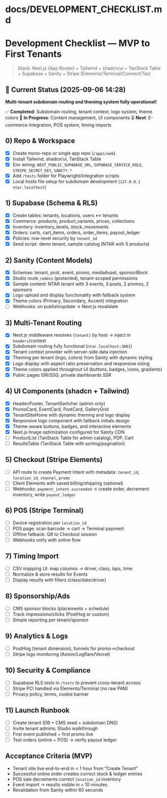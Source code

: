 # docs/DEVELOPMENT_CHECKLIST.md

# Development Checklist — MVP to First Tenants

> Stack: Next.js (App Router) + Tailwind + shadcn/ui + TanStack Table + Supabase + Sanity + Stripe (Elements/Terminal/Connect/Tax)

## 🎯 Current Status (2025-09-06 14:28)
**Multi-tenant subdomain routing and theming system fully operational!**

✅ **Completed**: Subdomain routing, tenant context, logo system, theme colors
🚧 **In Progress**: Content management, UI components
⏳ **Next**: E-commerce integration, POS system, timing imports

## 0) Repo & Workspace
- [x] Create mono-repo or single app repo (`/apps/web`)
- [x] Install Tailwind, shadcn/ui, TanStack Table
- [x] Env wiring: `NEXT_PUBLIC_SUPABASE_URL`, `SUPABASE_SERVICE_ROLE`, `STRIPE_SECRET_KEY`, `SANITY_*`
- [x] Add `/tests` folder for Playwright/Integration scripts
- [x] Local hosts file setup for subdomain development (`127.0.0.1 ntar.localhost`)

## 1) Supabase (Schema & RLS)
- [x] Create tables: tenants, locations, users ↔ tenants
- [x] Commerce: products, product_variants, prices, collections
- [x] Inventory: inventory_levels, stock_movements
- [x] Orders: carts, cart_items, orders, order_items, payout_ledger
- [x] Policies: row-level security by `tenant_id`
- [x] Seed script: demo tenant, sample catalog (NTAR with 5 products)

## 2) Sanity (Content Models)
- [x] Schemas: tenant, post, event, promo, mediaAsset, sponsorBlock
- [x] Studio route `/admin` (protected), tenant-scoped permissions
- [x] Sample content: NTAR tenant with 3 events, 3 posts, 2 promos, 2 sponsors
- [x] Logo upload and display functionality with fallback system
- [x] Theme colors (Primary, Secondary, Accent) integration
- [ ] Webhooks: on publish/update → Next.js revalidate

## 3) Multi-Tenant Routing
- [x] Next.js middleware resolves `{tenant}` by host → inject in `headers`/context
- [x] Subdomain routing fully functional (`ntar.localhost:3001`)
- [x] Tenant context provider with server-side data injection
- [x] Theming per tenant (logo, colors) from Sanity with dynamic styling
- [x] Logo display with aspect ratio preservation and responsive sizing
- [x] Theme colors applied throughout UI (buttons, badges, icons, gradients)
- [x] Public pages ISR/SSG; private dashboards SSR

## 4) UI Components (shadcn + Tailwind)
- [x] Header/Footer, TenantSwitcher (admin only)
- [x] PromoCard, EventCard, PostCard, GalleryGrid
- [x] TenantSiteHome with dynamic theming and logo display
- [x] Responsive logo component with fallback initials design
- [x] Theme-aware buttons, badges, and interactive elements
- [x] Next.js Image optimization configured for Sanity CDN
- [ ] ProductList (TanStack Table for admin catalog), PDP, Cart
- [ ] ResultsTable (TanStack Table with sorting/pagination)

## 5) Checkout (Stripe Elements)
- [ ] API route to create Payment Intent with metadata: `tenant_id`, `location_id`, `channel`, `promo`
- [ ] Client Elements with saved billing/shipping (optional)
- [ ] Webhooks: `payment_intent.succeeded` → create order, decrement inventory, write `payout_ledger`

## 6) POS (Stripe Terminal)
- [ ] Device registration per `location_id`
- [ ] POS page: scan barcode → cart → Terminal payment
- [ ] Offline fallback: QR to Checkout session
- [ ] Webhooks unify with online flow

## 7) Timing Import
- [ ] CSV mapping UI: map columns → driver, class, laps, time
- [ ] Normalize & store results for Events
- [ ] Display results with filters (class/date/driver)

## 8) Sponsorship/Ads
- [ ] CMS sponsor blocks (placements + schedule)
- [ ] Track impressions/clicks (PostHog or custom)
- [ ] Simple reporting per tenant/sponsor

## 9) Analytics & Logs
- [ ] PostHog (tenant dimension), funnels for promo→checkout
- [ ] Stripe logs monitoring (Axiom/Logflare/Vercel)

## 10) Security & Compliance
- [ ] Supabase RLS tests in `/tests` to prevent cross-tenant access
- [ ] Stripe PCI handled via Elements/Terminal (no raw PAN)
- [ ] Privacy policy, terms, cookie banner

## 11) Launch Runbook
- [ ] Create tenant (DB + CMS seed + subdomain DNS)
- [ ] Invite tenant admins; Studio walkthrough
- [ ] First event published + first promo live
- [ ] Test orders (online + POS) → verify payout ledger

## Acceptance Criteria (MVP)
- Tenant site live end-to-end in < 1 hour from “Create Tenant”
- Successful online order creates correct stock & ledger entries
- POS sale decrements correct `location_id` inventory
- Event import → results visible in < 10 minutes
- Revalidation from Sanity within 60 seconds
